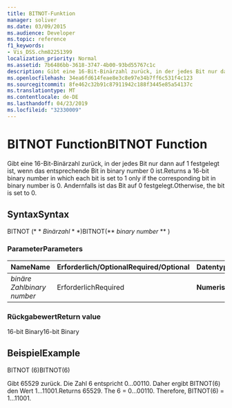 ```yaml
---
title: BITNOT-Funktion
manager: soliver
ms.date: 03/09/2015
ms.audience: Developer
ms.topic: reference
f1_keywords:
- Vis_DSS.chm82251399
localization_priority: Normal
ms.assetid: 7b6486bb-3618-3747-4b00-93bd55767c1c
description: Gibt eine 16-Bit-Binärzahl zurück, in der jedes Bit nur dann auf 1 festgelegt ist, wenn das entsprechende Bit in binary number 0 ist. Andernfalls ist das Bit auf 0 festgelegt.
ms.openlocfilehash: 34ea6fd614feae8e3c8e97e34b7ff6c531f4c123
ms.sourcegitcommit: 8fe462c32b91c87911942c188f3445e85a54137c
ms.translationtype: MT
ms.contentlocale: de-DE
ms.lasthandoff: 04/23/2019
ms.locfileid: "32330009"
---
```

# <a name="bitnot-function"></a><span data-ttu-id="8e89c-104">BITNOT Function</span><span class="sxs-lookup"><span data-stu-id="8e89c-104">BITNOT Function</span></span>

<span data-ttu-id="8e89c-105">Gibt eine 16-Bit-Binärzahl zurück, in der jedes Bit nur dann auf 1 festgelegt ist, wenn das entsprechende Bit in binary number 0 ist.</span><span class="sxs-lookup"><span data-stu-id="8e89c-105">Returns a 16-bit binary number in which each bit is set to 1 only if the corresponding bit in binary number is 0.</span></span> <span data-ttu-id="8e89c-106">Andernfalls ist das Bit auf 0 festgelegt.</span><span class="sxs-lookup"><span data-stu-id="8e89c-106">Otherwise, the bit is set to 0.</span></span>
  
## <a name="syntax"></a><span data-ttu-id="8e89c-107">Syntax</span><span class="sxs-lookup"><span data-stu-id="8e89c-107">Syntax</span></span>

<span data-ttu-id="8e89c-108">BITNOT (\* \* *Binärzahl* \* \*)</span><span class="sxs-lookup"><span data-stu-id="8e89c-108">BITNOT(\*\* *binary number* \*\* )</span></span> 
  
### <a name="parameters"></a><span data-ttu-id="8e89c-109">Parameter</span><span class="sxs-lookup"><span data-stu-id="8e89c-109">Parameters</span></span>

|<span data-ttu-id="8e89c-110">**Name**</span><span class="sxs-lookup"><span data-stu-id="8e89c-110">**Name**</span></span>|<span data-ttu-id="8e89c-111">**Erforderlich/Optional**</span><span class="sxs-lookup"><span data-stu-id="8e89c-111">**Required/Optional**</span></span>|<span data-ttu-id="8e89c-112">**Datentyp**</span><span class="sxs-lookup"><span data-stu-id="8e89c-112">**Data Type**</span></span>|<span data-ttu-id="8e89c-113">**Beschreibung**</span><span class="sxs-lookup"><span data-stu-id="8e89c-113">**Description**</span></span>|
|:-----|:-----|:-----|:-----|
| <span data-ttu-id="8e89c-114">_binäre Zahl_</span><span class="sxs-lookup"><span data-stu-id="8e89c-114">_binary number_</span></span> <br/> |<span data-ttu-id="8e89c-115">Erforderlich</span><span class="sxs-lookup"><span data-stu-id="8e89c-115">Required</span></span>  <br/> |<span data-ttu-id="8e89c-116">**Numerisch**</span><span class="sxs-lookup"><span data-stu-id="8e89c-116">**Numeric**</span></span> <br/> |<span data-ttu-id="8e89c-117">Eine 16-Bit-Binärzahl.</span><span class="sxs-lookup"><span data-stu-id="8e89c-117">A 16-bit binary number.</span></span>  <br/> |
   
### <a name="return-value"></a><span data-ttu-id="8e89c-118">Rückgabewert</span><span class="sxs-lookup"><span data-stu-id="8e89c-118">Return value</span></span>

<span data-ttu-id="8e89c-119">16-bit Binary</span><span class="sxs-lookup"><span data-stu-id="8e89c-119">16-bit Binary</span></span>
  
## <a name="example"></a><span data-ttu-id="8e89c-120">Beispiel</span><span class="sxs-lookup"><span data-stu-id="8e89c-120">Example</span></span>

<span data-ttu-id="8e89c-121">BITNOT (6)</span><span class="sxs-lookup"><span data-stu-id="8e89c-121">BITNOT(6)</span></span>
  
<span data-ttu-id="8e89c-p103">Gibt 65529 zurück. Die Zahl 6 entspricht 0...00110. Daher ergibt BITNOT(6) den Wert 1...11001.</span><span class="sxs-lookup"><span data-stu-id="8e89c-p103">Returns 65529. The 6 = 0...00110. Therefore, BITNOT(6) = 1...11001.</span></span>
  

